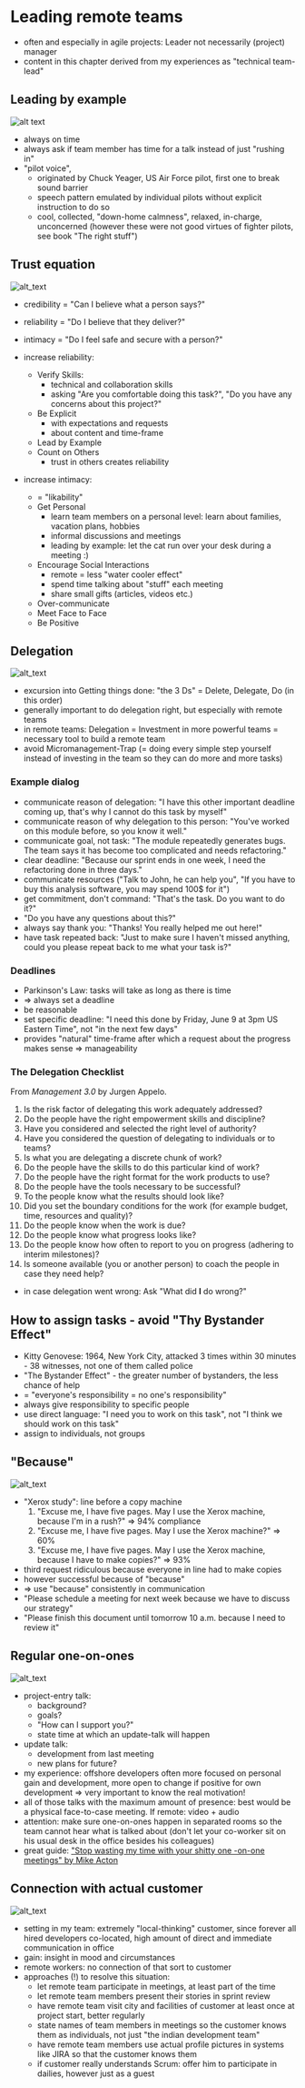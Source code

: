 # Leading remote teams
- often and especially in agile projects: Leader not necessarily (project) manager
- content in this chapter derived from my experiences as "technical team-lead"

## Leading by example
![alt text](slides/1280px-Bell_X-1_46-062_(in_flight).jpg)

- always on time
- always ask if team member has time for a talk instead of just "rushing in"
- "pilot voice",
    - originated by Chuck Yeager, US Air Force pilot, first one to break sound barrier
    - speech pattern emulated by individual pilots without explicit instruction to do so
    - cool, collected, "down-home calmness", relaxed, in-charge, unconcerned (however these were not good virtues of fighter pilots, see book "The right stuff")

## Trust equation
![alt_text](slides/trustEquation.png)
- credibility = "Can I believe what a person says?"
- reliability = "Do I believe that they deliver?"
- intimacy = "Do I feel safe and secure with a person?"

- increase reliability:
    - Verify Skills: 
        - technical and collaboration skills
        - asking "Are you comfortable doing this task?", "Do you have any concerns about this project?"
    - Be Explicit
        - with expectations and requests
        - about content and time-frame 
    - Lead by Example
    - Count on Others
        - trust in others creates reliability
- increase intimacy:
    - = "likability"
    - Get Personal
        - learn team members on a personal level: learn about families, vacation plans, hobbies
        - informal discussions and meetings
        - leading by example: let the cat run over your desk during a meeting :)
    - Encourage Social Interactions
        - remote = less "water cooler effect"
        - spend time talking about "stuff" each meeting
        - share small gifts (articles, videos etc.)
    - Over-communicate
    - Meet Face to Face
    - Be Positive

## Delegation
![alt_text](slides/deleteDelegateDo.png)
- excursion into Getting things done: "the 3 Ds" = Delete, Delegate, Do (in this order)
- generally important to do delegation right, but especially with remote teams
- in remote teams: Delegation = Investment in more powerful teams = necessary tool to build a remote team
- avoid Micromanagement-Trap (= doing every simple step yourself instead of investing in the team so they can do more and more tasks)

### Example dialog
- communicate reason of delegation: "I have this other important deadline coming up, that's why I cannot do this task by myself"
- communicate reason of why delegation to this person: "You've worked on this module before, so you know it well."
- communicate goal, not task: "The module repeatedly generates bugs. The team says it has become too complicated and needs refactoring."
- clear deadline: "Because our sprint ends in one week, I need the refactoring done in three days."
- communicate resources ("Talk to John, he can help you", "If you have to buy this analysis software, you may spend 100$ for it")
- get commitment, don't command: "That's the task. Do you want to do it?"
- "Do you have any questions about this?"
- always say thank you: "Thanks! You really helped me out here!"
- have task repeated back: "Just to make sure I haven't missed anything, could you please repeat back to me what your task is?"

### Deadlines
- Parkinson's Law: tasks will take as long as there is time
- => always set a deadline
- be reasonable
- set specific deadline: "I need this done by Friday, June 9 at 3pm US Eastern Time", not "in the next few days"
- provides "natural" time-frame after which a request about the progress makes sense => manageability

### The Delegation Checklist
From _Management 3.0_ by Jurgen Appelo.

1. Is the risk factor of delegating this work adequately addressed?
1. Do the people have the right empowerment skills and discipline?
1. Have you considered and selected the right level of authority?
1. Have you considered the question of delegating to individuals or to teams?
1. Is what you are delegating a discrete chunk of work?
1. Do the people have the skills to do this particular kind of work?
1. Do the people have the right format for the work products to use?
1. Do the people have the tools necessary to be successful?
1. To the people know what the results should look like?
1. Did you set the boundary conditions for the work (for example budget, time, resources and quality)?
1. Do the people know when the work is due?
1. Do the people know what progress looks like?
1. Do the people know how often to report to you on progress (adhering to interim milestones)?
1. Is someone available (you or another person) to coach  the people in case they need help? 

- in case delegation went wrong: Ask "What did __I__ do wrong?"
 
## How to assign tasks - avoid "Thy Bystander Effect"
- Kitty Genovese: 1964, New York City, attacked 3 times within 30 minutes - 38 witnesses, not one of them called police
- "The Bystander Effect" - the greater number of bystanders, the less chance of help
- = "everyone's responsibility = no one's responsibility" 
- always give responsibility to specific people
- use direct language: "I need you to work on this task", not "I think we should work on this task"
- assign to individuals, not groups

## "Because"
![alt_text](slides/because.png)
- "Xerox study": line before a copy machine
    1. "Excuse me, I have five pages. May I use the Xerox machine, because I'm in a rush?" => 94% compliance
    1. "Excuse me, I have five pages. May I use the Xerox machine?" => 60%
    1. "Excuse me, I have five pages. May I use the Xerox machine, because I have to make copies?" => 93%
- third request ridiculous because everyone in line had to make copies
- however successful because of "because"
- => use "because" consistently in communication
- "Please schedule a meeting for next week because we have to discuss our strategy"
- "Please finish this document until tomorrow 10 a.m. because I need to review it"
 
## Regular one-on-ones
![alt_text](slides/one-on-ones.png)
- project-entry talk:
    - background?
    - goals?
    - "How can I support you?"
    - state time at which an update-talk will happen
- update talk:
    - development from last meeting
    - new plans for future?
- my experience: offshore developers often more focused on personal gain and development, more open to change if positive for own development => very important to know the real motivation!
- all of those talks with the maximum amount of presence: best would be a physical face-to-case meeting. If remote: video + audio
- attention: make sure one-on-ones happen in separated rooms so the team cannot hear what is talked about (don't let your co-worker sit on his usual desk in the office besides his colleagues)
- great guide: ["Stop wasting my time with your shitty one -on-one meetings" by Mike Acton](https://medium.com/@mike_acton/stop-wasting-my-time-with-your-shitty-one-on-one-meetings-258b5c5c10cc)  

## Connection with actual customer
![alt_text](slides/connectingCustomer.png)

- setting in my team: extremely "local-thinking" customer, since forever all hired developers co-located, high amount of direct and immediate communication in office
- gain: insight in mood and circumstances
- remote workers: no connection of that sort to customer
- approaches (!) to resolve this situation:
    - let remote team participate in meetings, at least part of the time
    - let remote team members present their stories in sprint review
    - have remote team visit city and facilities of customer at least once at project start, better regularly
    - state names of team members in meetings so the customer knows them as individuals, not just "the indian development team"
    - have remote team members use actual profile pictures in systems like JIRA so that the customer knows them
    - if customer really understands Scrum: offer him to participate in dailies, however just as a guest
